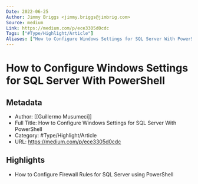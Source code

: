 ```yaml
---
Date: 2022-06-25
Author: Jimmy Briggs <jimmy.briggs@jimbrig.com>
Source: medium
Link: https://medium.com/p/ece3305d0cdc
Tags: ["#Type/Highlight/Article"]
Aliases: ["How to Configure Windows Settings for SQL Server With PowerShell", "How to Configure Windows Settings for SQL Server With PowerShell"]
---
```

# How to Configure Windows Settings for SQL Server With PowerShell

## Metadata
- Author: [[Guillermo Musumeci]]
- Full Title: How to Configure Windows Settings for SQL Server With PowerShell
- Category: #Type/Highlight/Article
- URL: https://medium.com/p/ece3305d0cdc

## Highlights
- How to Configure Firewall Rules for SQL Server using PowerShell

